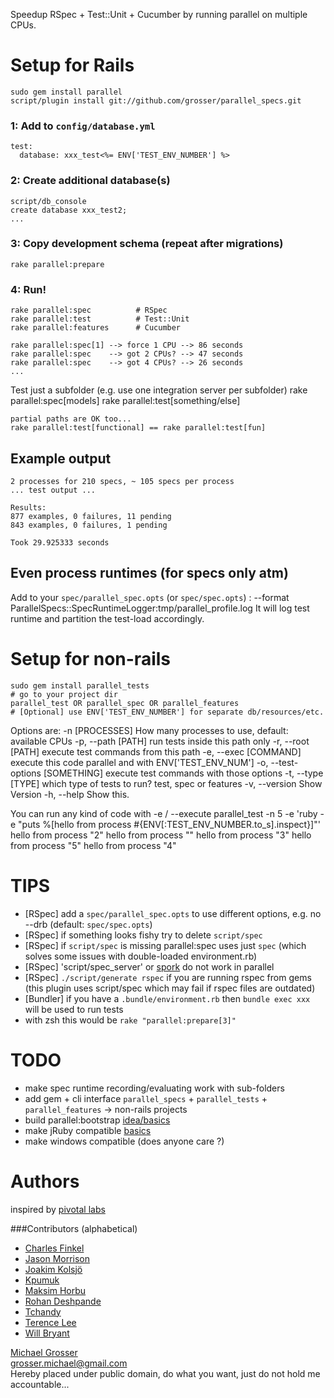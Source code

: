 Speedup RSpec + Test::Unit + Cucumber by running parallel on multiple CPUs.

Setup for Rails
===============

    sudo gem install parallel
    script/plugin install git://github.com/grosser/parallel_specs.git

### 1: Add to `config/database.yml`
    test:
      database: xxx_test<%= ENV['TEST_ENV_NUMBER'] %>

### 2: Create additional database(s)
    script/db_console
    create database xxx_test2;
    ...

### 3: Copy development schema (repeat after migrations)
    rake parallel:prepare

### 4: Run!
    rake parallel:spec          # RSpec
    rake parallel:test          # Test::Unit
    rake parallel:features      # Cucumber

    rake parallel:spec[1] --> force 1 CPU --> 86 seconds
    rake parallel:spec    --> got 2 CPUs? --> 47 seconds
    rake parallel:spec    --> got 4 CPUs? --> 26 seconds
    ...

Test just a subfolder (e.g. use one integration server per subfolder)
    rake parallel:spec[models]
    rake parallel:test[something/else]

    partial paths are OK too...
    rake parallel:test[functional] == rake parallel:test[fun]

Example output
--------------
    2 processes for 210 specs, ~ 105 specs per process
    ... test output ...

    Results:
    877 examples, 0 failures, 11 pending
    843 examples, 0 failures, 1 pending

    Took 29.925333 seconds

Even process runtimes (for specs only atm)
-----------------
Add to your `spec/parallel_spec.opts` (or `spec/spec.opts`) :
    --format ParallelSpecs::SpecRuntimeLogger:tmp/parallel_profile.log
It will log test runtime and partition the test-load accordingly.

Setup for non-rails
===================
    sudo gem install parallel_tests
    # go to your project dir
    parallel_test OR parallel_spec OR parallel_features
    # [Optional] use ENV['TEST_ENV_NUMBER'] for separate db/resources/etc.

Options are:
    -n [PROCESSES]                   How many processes to use, default: available CPUs
    -p, --path [PATH]                run tests inside this path only
    -r, --root [PATH]                execute test commands from this path
    -e, --exec [COMMAND]             execute this code parallel and with ENV['TEST_ENV_NUM']
    -o, --test-options [SOMETHING]   execute test commands with those options
    -t, --type [TYPE]                which type of tests to run? test, spec or features
    -v, --version                    Show Version
    -h, --help                       Show this.

You can run any kind of code with -e / --execute
    parallel_test -n 5 -e 'ruby -e "puts %[hello from process #{ENV[:TEST_ENV_NUMBER.to_s].inspect}]"'
    hello from process "2"
    hello from process ""
    hello from process "3"
    hello from process "5"
    hello from process "4"

TIPS
====
 - [RSpec] add a `spec/parallel_spec.opts` to use different options, e.g. no --drb (default: `spec/spec.opts`) 
 - [RSpec] if something looks fishy try to delete `script/spec`
 - [RSpec] if `script/spec` is missing parallel:spec uses just `spec` (which solves some issues with double-loaded environment.rb)
 - [RSpec] 'script/spec_server' or [spork](http://github.com/timcharper/spork/tree/master) do not work in parallel
 - [RSpec] `./script/generate rspec` if you are running rspec from gems (this plugin uses script/spec which may fail if rspec files are outdated)
 - [Bundler] if you have a `.bundle/environment.rb` then `bundle exec xxx` will be used to run tests 
 - with zsh this would be `rake "parallel:prepare[3]"`

TODO
====
 - make spec runtime recording/evaluating work with sub-folders
 - add gem + cli interface `parallel_specs` + `parallel_tests` + `parallel_features` -> non-rails projects
 - build parallel:bootstrap [idea/basics](http://github.com/garnierjm/parallel_specs/commit/dd8005a2639923dc5adc6400551c4dd4de82bf9a)
 - make jRuby compatible [basics](http://yehudakatz.com/2009/07/01/new-rails-isolation-testing/)
 - make windows compatible (does anyone care ?)

Authors
====
inspired by [pivotal labs](http://pivotallabs.com/users/miked/blog/articles/849-parallelize-your-rspec-suite)  

###Contributors (alphabetical)
 - [Charles Finkel](http://charlesfinkel.com/)
 - [Jason Morrison](http://jayunit.net)
 - [Joakim Kolsjö](http://www.rubyblocks.se)
 - [Kpumuk](http://kpumuk.info/)
 - [Maksim Horbu](http://github.com/mhorbul)
 - [Rohan Deshpande](http://github.com/rdeshpande)
 - [Tchandy](http://thiagopradi.net/)
 - [Terence Lee](http://hone.heroku.com/)
 - [Will Bryant](http://willbryant.net/)

[Michael Grosser](http://pragmatig.wordpress.com)  
grosser.michael@gmail.com  
Hereby placed under public domain, do what you want, just do not hold me accountable...